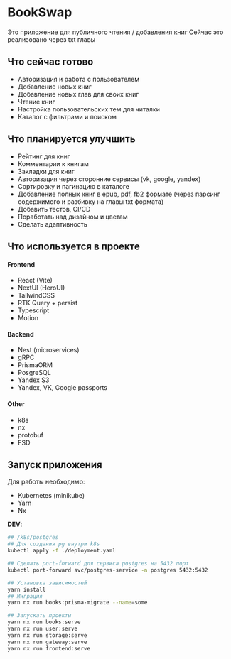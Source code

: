 # BookSwap

Это приложение для публичного чтения / добавления книг
Сейчас это реализовано через txt главы




## Что сейчас готово

- Авторизация и работа с пользователем
- Добавление новых книг
- Добавление новых глав для своих книг
- Чтение книг
- Настройка пользовательских тем для читалки
- Каталог с фильтрами и поиском


## Что планируется улучшить

- Рейтинг для книг
- Комментарии к книгам
- Закладки для книг
- Авторизация через сторонние сервисы (vk, google, yandex)
- Сортировку и пагинацию в каталоге
- Добавление полных книг в epub, pdf, fb2 формате (через парсинг содержимого и разбивку на главы txt формата)
- Добавить тестов, CI/CD
- Поработать над дизайном и цветам
- Сделать адаптивность



## Что используется в проекте

#### Frontend 

- React (Vite)
- NextUI (HeroUI) 
- TailwindCSS
- RTK Query + persist 
- Typescript
- Motion
#### Backend

- Nest (microservices)
- gRPC
- PrismaORM
- PosgreSQL
- Yandex S3
- Yandex, VK, Google passports

#### Other

- k8s
- nx 
- protobuf
- FSD


## Запуск приложения

Для работы необходимо:
- Kubernetes (minikube)
- Yarn
- Nx

**DEV**:

```sh
## /k8s/postgres
## Для создания pg внутри k8s
kubectl apply -f ./deployment.yaml

## Сделать port-forward для сервиса postgres на 5432 порт
kubectl port-forward svc/postgres-service -n postgres 5432:5432

## Установка зависимостей
yarn install
## Миграция
yarn nx run books:prisma-migrate --name=some 

## Запускать проекты
yarn nx run books:serve 
yarn nx run user:serve
yarn nx run storage:serve 
yarn nx run gateway:serve
yarn nx run frontend:serve 
```


